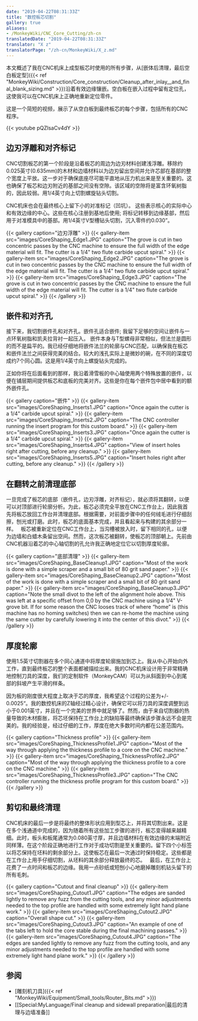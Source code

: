 ```yaml
---
date: "2019-04-22T08:31:33Z"
title: "数控板芯切割"
gallery: true
aliases:
- /MonkeyWiki/CNC_Core_Cutting/zh-cn
translatedDate: "2019-04-22T08:31:33Z"
translator: "X z"
translatorPage: "/zh-cn/MonkeyWiki/X_z.md"
---
```

本文概述了我在CNC机床上成型板芯时使用的所有步骤，从[嵌体后清理，最后空白板定型]({{< ref "MonkeyWiki/Construction/Core_construction/Cleanup_after_inlay__and_final_blank_sizing.md" >}})沿着有效边缘镶嵌。空白板在嵌入过程中留有定位孔，这使我可以在CNC机床上正确地重新定位零件。

这是一个简短的视频，展示了从空白板到最终板芯的每个步骤，包括所有的CNC程序。

{{< youtube pQZlsaCv4dY >}}


## 边刃浮雕和对齐标记

 
CNC切割板芯的第一个阶段是沿着板芯的周边为边刃材料创建浅浮雕。移除约0.025英寸(0.635mm)的木材和边墙材料以为边刃留出空间并允许芯部在基部的整个宽度上平放。这一步对于确保底座尽可能平直地从压力机出来是至关重要的。这也确保了板芯和边刃附近的基部之间没有空隙。该区域的空隙将是富含环氧树脂的，因此较弱。用1/4英寸向上切割螺旋钻头切割。

CNC机床也会在最终核心上留下小的对准标记（凹坑）。 这些表示核心的实际中心和有效边缘的中心。这些在核心注册到基地后使用; 将标记转移到边缘基部，然后用于对准模具中的基部。用1/4英寸V型槽钻头切割，沉入零件约0.030”。

{{< gallery  caption="边刃浮雕" >}}
{{< gallery-item src="images/CoreShaping_Edge1.JPG" caption="The grove is cut in two concentric passes by the CNC machine to ensure the full width of the edge material will fit. The cutter is a 1/4\" two flute carbide upcut spiral." >}}
{{< gallery-item src="images/CoreShaping_Edge2.JPG" caption="The grove is cut in two concentric passes by the CNC machine to ensure the full width of the edge material will fit. The cutter is a 1/4\" two flute carbide upcut spiral." >}}
{{< gallery-item src="images/CoreShaping_Edge3.JPG" caption="The grove is cut in two concentric passes by the CNC machine to ensure the full width of the edge material will fit. The cutter is a 1/4\" two flute carbide upcut spiral." >}}
{{< /gallery >}}



## 嵌件和对齐孔

 
接下来，我切割嵌件孔和对齐孔。嵌件孔适合嵌件; 我留下足够的空间让嵌件与一点环氧树脂和凯夫拉背衬一起压入。 嵌件本身与T型螺母非常相似，但法兰是圆形的而不是扁平的。我已经仔细地将嵌件法兰的轮廓与CNC匹配，以确保我在板芯和嵌件法兰之间获得完美的结合。较大的浅孔实际上是微妙的碗，在不同的深度切成约7个同心圆。这是用1/4英寸向上螺旋钻头完成的。

正如你将在后面看到的那样，我沿着滑雪板的中心轴使用两个特殊放置的嵌件，以便在铺层期间提供板芯和底板的完美对齐。这些是你在每个嵌件包中居中看到的额外嵌件孔。

{{< gallery  caption="嵌件" >}}
{{< gallery-item src="images/CoreShaping_Inserts1.JPG" caption="Once again the cutter is a 1/4\" carbide upcut spiral." >}}
{{< gallery-item src="images/CoreShaping_Inserts2.JPG" caption="The CNC controller running the insert program for this custom board." >}}
{{< gallery-item src="images/CoreShaping_Inserts3.JPG" caption="Once again the cutter is a 1/4\" carbide upcut spiral." >}}
{{< gallery-item src="images/CoreShaping_Inserts4.JPG" caption="View of insert holes right after cutting, before any cleanup." >}}
{{< gallery-item src="images/CoreShaping_Inserts5.JPG" caption="Insert holes right after cutting, before any cleanup." >}}
{{< /gallery >}}



## 在翻转之前清理底部

 
一旦完成了板芯的底部（嵌件孔，边刃浮雕，对齐标记），就必须将其翻转，以便可以对顶部进行轮廓分析。为此，板芯必须完全平放在CNC工作台上，因此我首先将板芯放回工作台并清理底部。根据需要，对前面步骤中的任何绒毛进行仔细刮擦，刨光或打磨。此时，板芯的底面基本完成，并且看起来与构建的其余部分一样。
 
板芯被重新定位在CNC工作台上，当沟槽被放入时，留下相同的孔，以便为边墙和白蜡木条留出空间。然而，这次板芯被翻转，使板芯的顶部朝上。先前由CNC机器沿着芯的中心轴切割的孔允许我正确地定位它以切割厚度轮廓。

{{< gallery  caption="底部清理" >}}
{{< gallery-item src="images/CoreShaping_BaseCleanup1.JPG" caption="Most of the work is done with a simple scraper and a small bit of 80 grit sand paper." >}}
{{< gallery-item src="images/CoreShaping_BaseCleanup2.JPG" caption="Most of the work is done with a simple scraper and a small bit of 80 grit sand paper." >}}
{{< gallery-item src="images/CoreShaping_BaseCleanup3.JPG" caption="Note the small divot to the left of the alignment hole above. This was left at a specific offset from 0,0 by the CNC machine using a 1/4\" V-grove bit. If for some reason the CNC looses track of where “home” is (this machine has no homing switches) then we can re-home the machine using the same cutter by carefully lowering it into the center of this divot." >}}
{{< /gallery >}}



## 厚度轮廓

 
使用1.5英寸切割器在多个同心通道中将厚度轮廓施加到芯上。我从中心开始向外工作，直到最终板芯的整个表面都被描绘出来。我的CNC机床设计用于非常精确地控制刀具的深度，我们的定制软件（MonkeyCAM）可以为从斜面到中心到尾部的斜坡产生平滑的样条。 

因为板的刚度很大程度上取决于芯的厚度，我希望这个过程的公差为+/- 0.0025“。我的数控机床的Z轴经过精心设计，确保它可以将刀具的深度调整到远小于0.001英寸，并且在一个完美的世界中就足够了。然而，由于来自切割器的热量导致的木材膨胀，将芯坯保持在工作台上的缺陷等最终确保该步骤永远不会是完美的。我的经验是，经过仔细的工作，厚度在绝大多数时间内都在公差范围内。

{{< gallery  caption="Thickness profile" >}}
{{< gallery-item src="images/CoreShaping_ThicknessProfile1.JPG" caption="Most of the way through applying the thickness profile to a core on the CNC machine." >}}
{{< gallery-item src="images/CoreShaping_ThicknessProfile2.JPG" caption="Most of the way through applying the thickness profile to a core on the CNC machine." >}}
{{< gallery-item src="images/CoreShaping_ThicknessProfile3.JPG" caption="The CNC controller running the thickness profile program for this custom board." >}}
{{< /gallery >}}



## 剪切和最终清理

 
CNC机床的最后一步是将最终的整体形状应用到型芯上，并将其切割出来。这是在多个浅通道中完成的，因为随着所有这些加工步骤的进行，板芯变得越来越精细。此时，板头和板尾通常为0.080英寸厚，并且边墙材料在有效边缘的末端附近同样薄。在这个阶段正确地进行工作对于成功切割是至关重要的。留下四个小标签以将芯保持在坯料的剩余部分上。这使板芯在最后一次通过时保持稳定。这些都是在工作台上用手仔细切割，从坯料的其余部分释放最终的芯。
 
最后，在工作台上花费了一点时间和板芯的边缘。我用一点砂纸或短刨小心地磨掉雕刻机钻头留下的所有毛刺。

{{< gallery  caption="Cutout and final cleanup" >}}
{{< gallery-item src="images/CoreShaping_Cutout1.JPG" caption="The edges are sanded lightly to remove any fuzz from the cutting tools, and any minor adjustments needed to the top profile are handled with some extremely light hand plane work." >}}
{{< gallery-item src="images/CoreShaping_Cutout2.JPG" caption="Overall shape cut." >}}
{{< gallery-item src="images/CoreShaping_Cutout3.JPG" caption="An example of one of the tabs left to hold the core stable during the final machining passes." >}}
{{< gallery-item src="images/CoreShaping_Cutout4.JPG" caption="The edges are sanded lightly to remove any fuzz from the cutting tools, and any minor adjustments needed to the top profile are handled with some extremely light hand plane work." >}}
{{< /gallery >}}



## 参阅

- [雕刻机刀具]({{< ref "MonkeyWiki/Equipment/Small_tools/Router_Bits.md" >}})
- [[Special:MyLanguage/Final cleanup and sidewall preparation|最后的清理与边墙准备]]


